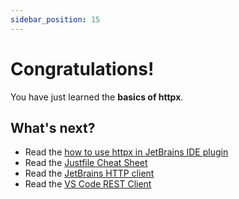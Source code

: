 ```yaml
---
sidebar_position: 15
---
```


# Congratulations!

You have just learned the **basics of httpx**.

## What's next?

- Read the [how to use httpx in JetBrains IDE plugin](../jetbrains-plugin.md)
- Read the [Justfile Cheat Sheet](https://cheatography.com/linux-china/cheat-sheets/httpx/)
- Read the [JetBrains HTTP client](https://www.jetbrains.com/help/idea/http-client-in-product-code-editor.html)
- Read the [VS Code REST Client](https://marketplace.visualstudio.com/items?itemName=humao.rest-client)
